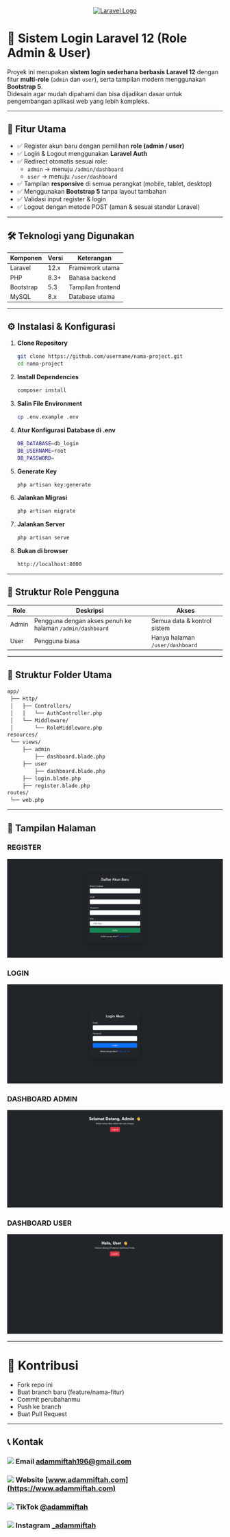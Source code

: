 <p align="center"><a href="https://laravel.com" target="_blank"><img src="https://raw.githubusercontent.com/laravel/art/master/logo-lockup/5%20SVG/2%20CMYK/1%20Full%20Color/laravel-logolockup-cmyk-red.svg" width="400" alt="Laravel Logo"></a></p>

# 🔐 Sistem Login Laravel 12 (Role Admin & User)

Proyek ini merupakan **sistem login sederhana berbasis Laravel 12** dengan fitur **multi-role** (`admin` dan `user`), serta tampilan modern menggunakan **Bootstrap 5**.  
Didesain agar mudah dipahami dan bisa dijadikan dasar untuk pengembangan aplikasi web yang lebih kompleks.

---

## 🚀 Fitur Utama

- ✅ Register akun baru dengan pemilihan **role (admin / user)**
- ✅ Login & Logout menggunakan **Laravel Auth**
- ✅ Redirect otomatis sesuai role:
  - `admin` → menuju `/admin/dashboard`
  - `user` → menuju `/user/dashboard`
- ✅ Tampilan **responsive** di semua perangkat (mobile, tablet, desktop)
- ✅ Menggunakan **Bootstrap 5** tanpa layout tambahan
- ✅ Validasi input register & login
- ✅ Logout dengan metode POST (aman & sesuai standar Laravel)

---

## 🛠️ Teknologi yang Digunakan

| Komponen | Versi | Keterangan |
|-----------|--------|-------------|
| Laravel | 12.x | Framework utama |
| PHP | 8.3+ | Bahasa backend |
| Bootstrap | 5.3 | Tampilan frontend |
| MySQL | 8.x | Database utama |

---

## ⚙️ Instalasi & Konfigurasi

1. **Clone Repository**
   ```bash
   git clone https://github.com/username/nama-project.git
   cd nama-project
2. **Install Dependencies**
   ```bash
   composer install
3. **Salin File Environment**
   ```bash
   cp .env.example .env
4. **Atur Konfigurasi Database di .env**
   ```bash
   DB_DATABASE=db_login
   DB_USERNAME=root
   DB_PASSWORD=
   ```
5. **Generate Key**
   ```bash
   php artisan key:generate
6. **Jalankan Migrasi**
   ```bash
   php artisan migrate
7. **Jalankan Server**
   ```bash
   php artisan serve
8. **Bukan di browser**
   ```bash
   http://localhost:8000

---

## 👥 Struktur Role Pengguna
| Role  | Deskripsi                                                 | Akses                           |
| ----- | --------------------------------------------------------- | ------------------------------- |
| Admin | Pengguna dengan akses penuh ke halaman `/admin/dashboard` | Semua data & kontrol sistem     |
| User  | Pengguna biasa                                            | Hanya halaman `/user/dashboard` |

---

## 🧩 Struktur Folder Utama
```bash
app/
 ├── Http/
 │   ├── Controllers/
 │   │   └── AuthController.php
 │   └── Middleware/
 │       └── RoleMiddleware.php
resources/
 └── views/
     ├── admin
         ├── dashboard.blade.php
     ├── user
         ├── dashboard.blade.php   
     ├── login.blade.php
     ├── register.blade.php
routes/
 └── web.php
```

---

## 📸 Tampilan Halaman
### REGISTER

  ![Tampilan Register](public/images/register.png)

### LOGIN
  ![Tampilan Login](public/images/login.png)

### DASHBOARD ADMIN
  ![Tampilan Dashboard Admin](public/images/dashboardAdmin.png)

### DASHBOARD USER
  ![Tampilan Dashboard User](public/images/dashboardUser.png)

--- 

# 🤝 Kontribusi
- Fork repo ini
- Buat branch baru (feature/nama-fitur)
- Commit perubahanmu
- Push ke branch
- Buat Pull Request

---

## 📞 Kontak
### <img src="https://cdn.simpleicons.org/gmail/EA4335" width="20"/> Email **[adammiftah196@gmail.com](mailto:adammiftah196@gmail.com)**
### <img src="https://cdn.simpleicons.org/googlechrome/4285F4" width="20"/> Website **[www.adammiftah.com](https://www.adammiftah.com)**
### <img src="https://cdn.simpleicons.org/tiktok/000000" width="20"/> TikTok **[@adammiftah](https://www.tiktok.com/@adammiftah)**
### <img src="https://cdn.simpleicons.org/instagram/E4405F" width="20"/> Instagram **[_adammiftah](https://www.instagram.com/_adammiftah)**
